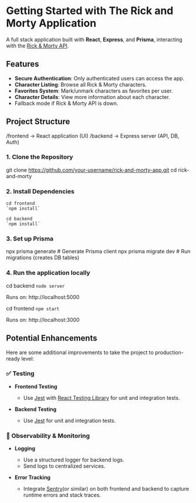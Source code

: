 # Getting Started with The Rick and Morty Application

A full stack application built with **React**, **Express**, and **Prisma**, interacting with the [Rick & Morty API](https://rickandmortyapi.com).

## Features

- **Secure Authentication**: Only authenticated users can access the app.
- **Character Listing**: Browse all Rick & Morty characters.
- **Favorites System**: Mark/unmark characters as favorites per user.
- **Character Details**: View more information about each character.
- Fallback mode if Rick & Morty API is down.

## Project Structure

/frontend → React application (UI)
/backend → Express server (API, DB, Auth)

### 1. Clone the Repository

git clone https://github.com/your-username/rick-and-morty-app.git
cd rick-and-morty

### 2. Install Dependencies

    cd frontend
    `npm install`

    cd backend
    `npm install`

### 3. Set up Prisma

npx prisma generate # Generate Prisma client
npx prisma migrate dev # Run migrations (creates DB tables)

### 4. Run the application locally

cd backend
`node server`

Runs on: http://localhost:5000

cd frontend
`npm start`

Runs on: http://localhost:3000

## Potential Enhancements

Here are some additional improvements to take the project to production-ready level:

### ✅ Testing

- **Frontend Testing**
  - Use [Jest](https://jestjs.io/) with [React Testing Library](https://testing-library.com/docs/react-testing-library/intro/) for unit and integration tests.

- **Backend Testing**
  - Use [Jest](https://jestjs.io/) for unit and integration tests.

### 🧭 Observability & Monitoring

- **Logging**
  - Use a structured logger for backend logs.
  - Send logs to centralized services.

- **Error Tracking**
  - Integrate [Sentry](https://sentry.io/)(or similar) on both frontend and backend to capture runtime errors and stack traces.
